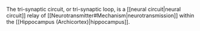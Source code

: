 The tri-synaptic circuit, or tri-synaptic loop, is a [[neural circuit|neural circuit]] relay of [[Neurotransmitter#Mechanism|neurotransmission]] within the [[Hippocampus (Archicortex)|hippocampus]].